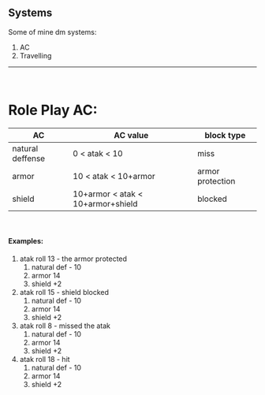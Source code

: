 ## Systems

Some of mine dm systems:
1. AC
2. Travelling

---
<br>   

# Role Play AC:

 AC             |AC value                           |block type
 ---            |---                                |---
natural deffense| 0 < atak < 10                     | miss
armor           | 10 < atak < 10+armor              | armor protection
shield          | 10+armor < atak < 10+armor+shield | blocked

<br>

#### Examples:
1. atak roll 13 - the armor protected   
   1. natural def - 10
   2. armor 14
   3. shield +2
2. atak roll 15 - shield blocked   
   1. natural def - 10
   2. armor 14
   3. shield +2
3. atak roll 8 - missed the atak   
   1. natural def - 10
   2. armor 14
   3. shield +2
4. atak roll 18 - hit   
   1. natural def - 10
   2. armor 14
   3. shield +2